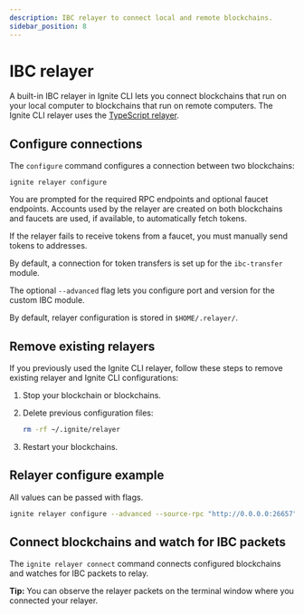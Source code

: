 ```yaml
---
description: IBC relayer to connect local and remote blockchains.
sidebar_position: 8
---
```


# IBC relayer

A built-in IBC relayer in Ignite CLI lets you connect blockchains that run on your local computer to blockchains that
run on remote computers. The Ignite CLI relayer uses the [TypeScript relayer](https://github.com/confio/ts-relayer).

## Configure connections

The `configure` command configures a connection between two blockchains:

`ignite relayer configure`

You are prompted for the required RPC endpoints and optional faucet endpoints. Accounts used by the relayer are created
on both blockchains and faucets are used, if available, to automatically fetch tokens.

If the relayer fails to receive tokens from a faucet, you must manually send tokens to addresses.

By default, a connection for token transfers is set up for the `ibc-transfer` module.

The optional `--advanced` flag lets you configure port and version for the custom IBC module.

By default, relayer configuration is stored in `$HOME/.relayer/`.

## Remove existing relayers

If you previously used the Ignite CLI relayer, follow these steps to remove existing relayer and Ignite CLI
configurations:

1. Stop your blockchain or blockchains.
2. Delete previous configuration files:

    ```bash
    rm -rf ~/.ignite/relayer
    ```

3. Restart your blockchains.

## Relayer configure example

All values can be passed with flags.

```bash
ignite relayer configure --advanced --source-rpc "http://0.0.0.0:26657" --source-faucet "http://0.0.0.0:4500" --source-port "blog" --source-version "blog-1" --target-rpc "http://0.0.0.0:26659" --target-faucet "http://0.0.0.0:4501" --target-port "blog" --target-version "blog-1"
```

## Connect blockchains and watch for IBC packets

The `ignite relayer connect` command connects configured blockchains and watches for IBC packets to relay.

**Tip:** You can observe the relayer packets on the terminal window where you connected your relayer.
